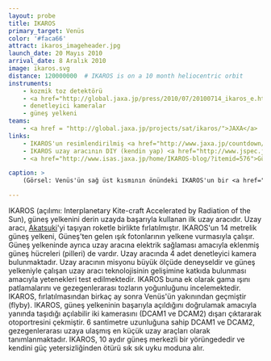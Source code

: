 ```yaml
---
layout: probe
title: IKAROS
primary_target: Venüs
color: '#faca66'
attract: ikaros_imageheader.jpg
launch_date: 20 Mayıs 2010
arrival_date: 8 Aralık 2010
image: ikaros.svg
distance: 120000000  # IKAROS is on a 10 month heliocentric orbit
instruments:
    - kozmik toz detektörü
    - <a href="http://global.jaxa.jp/press/2010/07/20100714_ikaros_e.html">gama ışını detektörü</a>
    - denetleyici kameralar
    - güneş yelkeni
teams:
    - <a href = "http://global.jaxa.jp/projects/sat/ikaros/">JAXA</a>
links:
    - IKAROS'un resimlendirilmiş <a href="http://www.jaxa.jp/countdown/f17/special/craft_j.html">sevimli arkaplanları</a>
    - IKAROS uzay aracının DIY (kendin yap) <a href="http://www.jspec.jaxa.jp/ikaros_channel/e/pdf/ikarospapercraft.pdf">kağıt modeli</a>
    - <a href="http://www.isas.jaxa.jp/home/IKAROS-blog/?itemid=576">Güneş yelkeninin açılımı</a>nı kutlamak amacıyla IKAROS'a benzemesi için tasarlanmış kutlama amaçlı bir pasta

caption: >
    (Görsel: Venüs'ün sağ üst kısmının önündeki IKAROS'un bir <a href="http://www.jspec.jaxa.jp/e/activity/ikaros.html">otoportresi</a>, JAXA)

---
```

IKAROS (açılımı: Interplanetary Kite-craft Accelerated by Radiation of the Sun), güneş yelkenini derin uzayda başarıyla kullanan ilk uzay aracıdır. Uzay aracı, <a href="/akatsuki">Akatsuki</a>'yi taşıyan roketle birlikte fırlatılmıştır. IKAROS'un 14 metrelik güneş yelkeni, Güneş'ten gelen ışık fotonlarının yelkene vurmasıyla çalışır. Güneş yelkeninde ayrıca uzay aracına elektrik sağlaması amacıyla eklenmiş güneş hücreleri (pilleri) de vardır. Uzay aracında 4 adet denetleyici kamera bulunmaktadır. Uzay aracının misyonu büyük ölçüde deneyseldir ve güneş yelkeniyle çalışan uzay aracı teknolojisinin gelişimine katkıda bulunması amacıyla yetenekleri test edilmektedir. IKAROS buna ek olarak gama ışını patlamalarını ve gezegenlerarası tozların yoğunluğunu incelemektedir. IKAROS, fırlatılmasından birkaç ay sonra Venüs'ün yakınından geçmiştir (flyby). IKAROS, güneş yelkeninin başarıyla açıldığını doğrulamak amacıyla yanında taşıdığı açılabilir iki kamerasını (DCAM1 ve DCAM2) dışarı çıktararak otoportresini çekmiştir. 6 santimetre uzunluğuna sahip DCAM1 ve DCAM2, gezegenlerarası uzaya ulaşmış en küçük uzay araçları olarak tanımlanmaktadır. IKAROS, 10 aydır güneş merkezli bir yörüngededir ve kendini güç yetersizliğinden ötürü sık sık uyku moduna alır.
